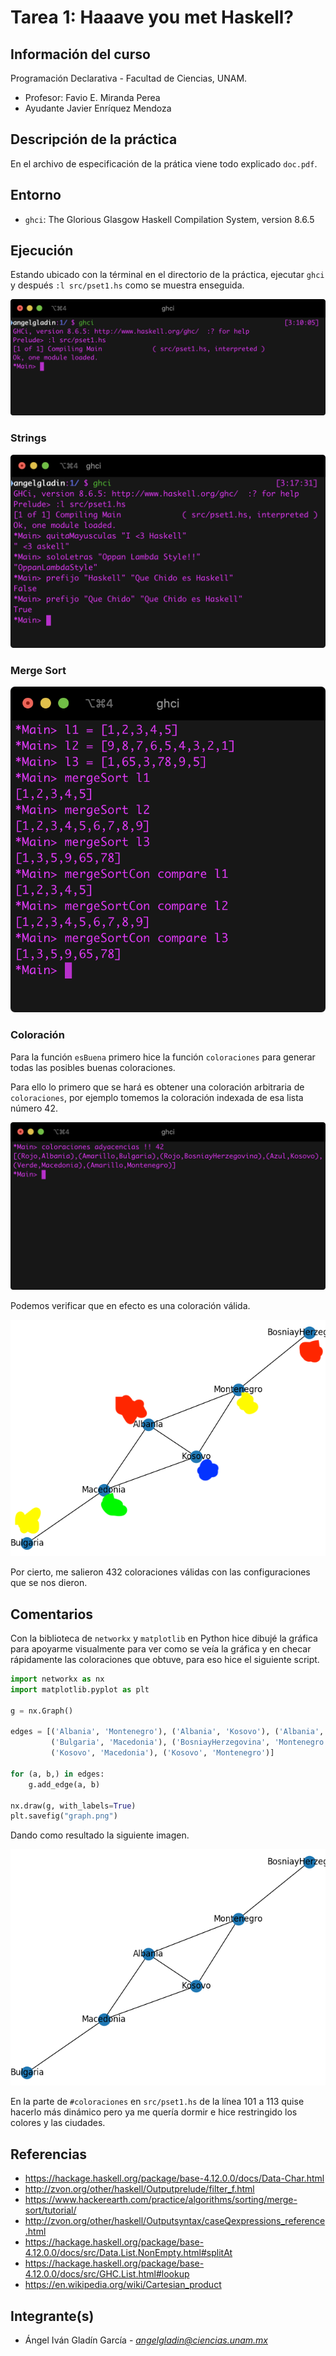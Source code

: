 # Tarea 1: Haaave you met Haskell?

## Información del curso

Programación Declarativa - Facultad de Ciencias, UNAM.

* Profesor: Favio E. Miranda Perea
* Ayudante	Javier Enríquez Mendoza

## Descripción de la práctica

En el archivo de especificación de la prática viene todo explicado 
`doc.pdf`.

## Entorno

* `ghci`: The Glorious Glasgow Haskell Compilation System, version 8.6.5

## Ejecución

Estando ubicado con la términal en el directorio de la práctica,
ejecutar `ghci` y después `:l src/pset1.hs` como se muestra enseguida.

![](assets/1.png)

### Strings

![](assets/2.png)

### Merge Sort

![](assets/3.png)

### Coloración

Para la función `esBuena` primero hice la función `coloraciones` para generar 
todas las posibles buenas coloraciones.

Para ello lo primero que se hará es obtener una coloración arbitraria de `coloraciones`, 
por ejemplo tomemos la coloración indexada de esa lista número 42.

![](assets/4.png)

Podemos verificar que en efecto es una coloración válida.

![](assets/graph_colored_example.png)

Por cierto, me salieron 432 coloraciones válidas con las configuraciones que 
se nos dieron.

## Comentarios

Con la biblioteca de `networkx` y `matplotlib` en Python hice dibujé la gráfica para 
apoyarme visualmente para ver como se veía la gráfica y en checar rápidamente 
las coloraciones que obtuve, para eso hice el siguiente script.

```python
import networkx as nx
import matplotlib.pyplot as plt

g = nx.Graph()

edges = [('Albania', 'Montenegro'), ('Albania', 'Kosovo'), ('Albania', 'Macedonia'),
         ('Bulgaria', 'Macedonia'), ('BosniayHerzegovina', 'Montenegro'),
         ('Kosovo', 'Macedonia'), ('Kosovo', 'Montenegro')]

for (a, b,) in edges:
    g.add_edge(a, b)

nx.draw(g, with_labels=True)
plt.savefig("graph.png")

```

Dando como resultado la siguiente imagen.

![](assets/graph.png)

En la parte de `#coloraciones` en `src/pset1.hs` de la línea 101 a 113 quise hacerlo 
más dinámico pero ya me quería dormir e hice restringido los colores y las ciudades.

## Referencias

* https://hackage.haskell.org/package/base-4.12.0.0/docs/Data-Char.html
* http://zvon.org/other/haskell/Outputprelude/filter_f.html
* https://www.hackerearth.com/practice/algorithms/sorting/merge-sort/tutorial/
* http://zvon.org/other/haskell/Outputsyntax/caseQexpressions_reference.html
* https://hackage.haskell.org/package/base-4.12.0.0/docs/src/Data.List.NonEmpty.html#splitAt
* https://hackage.haskell.org/package/base-4.12.0.0/docs/src/GHC.List.html#lookup
* https://en.wikipedia.org/wiki/Cartesian_product

## Integrante(s)

* Ángel Iván Gladín García - *angelgladin@ciencias.unam.mx*

